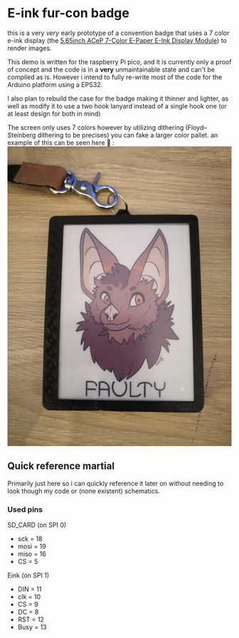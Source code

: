
# E-ink fur-con badge

this is a very *very* early prototype of a convention badge that uses a 7 color e-ink display (the [5.65inch ACeP 7-Color E-Paper E-Ink Display Module](https://www.waveshare.com/5.65inch-e-paper-module-f.htm)) to render images.



This demo is written for the raspberry Pi pico, and it is currently only a proof of concept and the code is in a **very** unmaintainable state and can't be compiled as is. However i intend to fully re-write most of the code for the Arduino platform using a EPS32.

I also plan to rebuild the case for the badge making it thinner and lighter, as well as modify it to use a two hook lanyard instead of a single hook one (or at least design for both in mind)

The screen only uses 7 colors however by utilizing  dithering (Floyd–Steinberg dithering to be precises) you can fake a larger color pallet. an example of this can be seen here :bat: : ![photo of the e-ink badge](images/faulty_badge.jpg "e-ink badge")

## Quick reference martial
Primarily just here so i can quickly reference it later on without needing to look though my code or (none existent) schematics. 
### Used pins

SD_CARD (on SPI 0)

- sck = 18
- mosi = 19
- miso = 16
- CS = 5

Eink (on SPI 1)

- DIN = 11
- clk = 10
- CS = 9
- DC = 8
- RST = 12
- Busy = 13
